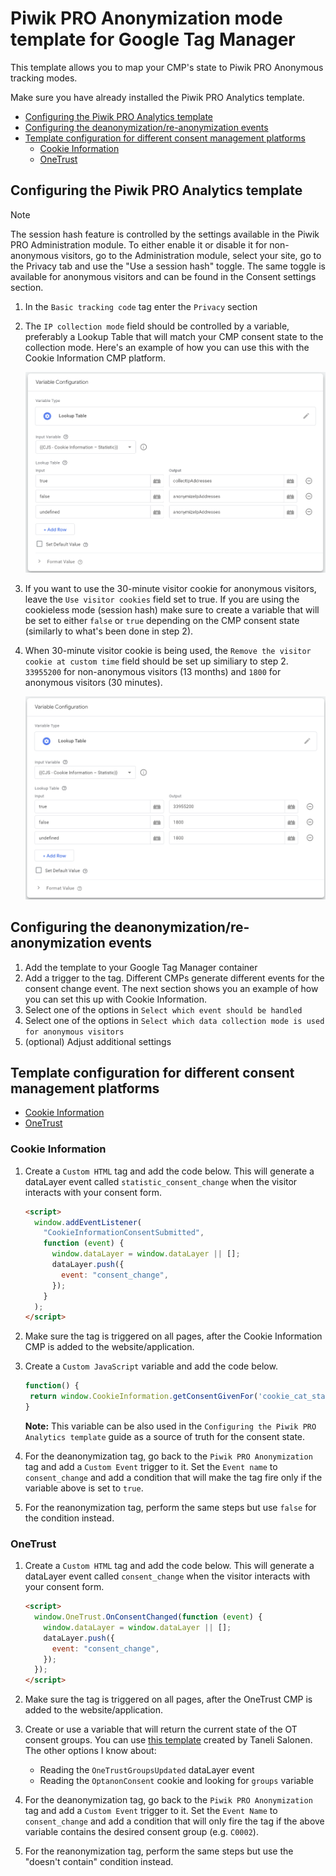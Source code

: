 # Piwik PRO Anonymization mode template for Google Tag Manager

This template allows you to map your CMP's state to Piwik PRO Anonymous tracking modes.

Make sure you have already installed the Piwik PRO Analytics template.

- [Configuring the Piwik PRO Analytics template](analyticstemplate)
- [Configuring the deanonymization/re-anonymization events](events)
- [Template configuration for different consent management platforms](platforms)
  - [Cookie Information](#cookieinformation)
  - [OneTrust](#onetrust)

## Configuring the Piwik PRO Analytics template <a name="analyticstemplate"></a>

> [!NOTE]
> The session hash feature is controlled by the settings available in the Piwik PRO Administration module.
> To either enable it or disable it for non-anonymous visitors, go to the Administration module, select your site, go to the Privacy tab and use the "Use a session hash" toggle.
> The same toggle is available for anonymous visitors and can be found in the Consent settings section.

1. In the `Basic tracking code` tag enter the `Privacy` section
2. The `IP collection mode` field should be controlled by a variable, preferably a Lookup Table that will match your CMP consent state to the collection mode.
   Here's an example of how you can use this with the Cookie Information CMP platform.

   ![IP collection variable](static/ipcollection.png)

3. If you want to use the 30-minute visitor cookie for anonymous visitors, leave the `Use visitor cookies` field set to true. If you are using the cookieless mode (session hash) make sure to create a variable that will be set to either `false` or `true` depending on the CMP consent state (similarly to what's been done in step 2).
4. When 30-minute visitor cookie is being used, the `Remove the visitor cookie at custom time` field should be set up similiary to step 2. `33955200` for non-anonymous visitors (13 months) and `1800` for anonymous visitors (30 minutes).

   ![IP collection variable](static/cookielifespan.png)

## Configuring the deanonymization/re-anonymization events <a name="events"></a>

1. Add the template to your Google Tag Manager container
2. Add a trigger to the tag. Different CMPs generate different events for the consent change event. The next section shows you an example of how you can set this up with Cookie Information.
3. Select one of the options in `Select which event should be handled`
4. Select one of the options in `Select which data collection mode is used for anonymous visitors`
5. (optional) Adjust additional settings

## Template configuration for different consent management platforms <a name="platforms"></a>

- [Cookie Information](#cookieinformation)
- [OneTrust](#onetrust)

### Cookie Information <a name="cookieinformation"></a>

1. Create a `Custom HTML` tag and add the code below. This will generate a dataLayer event called `statistic_consent_change` when the visitor interacts with your consent form.

   ```html
   <script>
     window.addEventListener(
       "CookieInformationConsentSubmitted",
       function (event) {
         window.dataLayer = window.dataLayer || [];
         dataLayer.push({
           event: "consent_change",
         });
       }
     );
   </script>
   ```

2. Make sure the tag is triggered on all pages, after the Cookie Information CMP is added to the website/application.
3. Create a `Custom JavaScript` variable and add the code below.

   ```javascript
   function() {
    return window.CookieInformation.getConsentGivenFor('cookie_cat_statistic');
   }
   ```

   **Note:** This variable can be also used in the `Configuring the Piwik PRO Analytics template` guide as a source of truth for the consent state.

4. For the deanonymization tag, go back to the `Piwik PRO Anonymization` tag and add a `Custom Event` trigger to it. Set the `Event name` to `consent_change` and add a condition that will make the tag fire only if the variable above is set to `true`.
5. For the reanonymization tag, perform the same steps but use `false` for the condition instead.

### OneTrust <a name="onetrust"></a>

1. Create a `Custom HTML` tag and add the code below. This will generate a dataLayer event called `consent_change` when the visitor interacts with your consent form.

   ```html
   <script>
     window.OneTrust.OnConsentChanged(function (event) {
       window.dataLayer = window.dataLayer || [];
       dataLayer.push({
         event: "consent_change",
       });
     });
   </script>
   ```

2. Make sure the tag is triggered on all pages, after the OneTrust CMP is added to the website/application.
3. Create or use a variable that will return the current state of the OT consent groups. You can use [this template](https://github.com/taneli-salonen1/gtm-onetrust-consent-groups) created by Taneli Salonen. The other options I know about:

   - Reading the `OneTrustGroupsUpdated` dataLayer event
   - Reading the `OptanonConsent` cookie and looking for `groups` variable

4. For the deanonymization tag, go back to the `Piwik PRO Anonymization` tag and add a `Custom Event` trigger to it. Set the `Event Name` to `consent_change` and add a condition that will only fire the tag if the above variable contains the desired consent group (e.g. `C0002`).
5. For the reanonymization tag, perform the same steps but use the "doesn't contain" condition instead.
